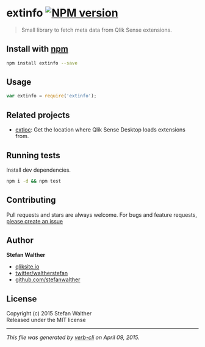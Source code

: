 # extinfo [![NPM version](https://badge.fury.io/js/extinfo.svg)](http://badge.fury.io/js/extinfo)

> Small library to fetch meta data from Qlik Sense extensions.

## Install with [npm](npmjs.org)

```bash
npm install extinfo --save
```

## Usage

```js
var extinfo = require('extinfo');
```

<!--## API-->
<!-- add a path or glob pattern for files with code comments to use for docs  -->
<!---->

## Related projects
<!-- add an array of related projects, then un-escape the helper -->
* [extloc](https://github.com/stefanwalther/extloc): Get the location where Qlik Sense Desktop loads extensions from.  

## Running tests
Install dev dependencies.

```bash
npm i -d && npm test
```


## Contributing
Pull requests and stars are always welcome. For bugs and feature requests, [please create an issue](https://github.com/stefanwalther/extinfo/issues)


## Author
**Stefan Walther**

* [qliksite.io](http://qliksite.io)
* [twitter/waltherstefan](http://twitter.com/waltherstefan)
* [github.com/stefanwalther](http://github.com/stefanwalther)


## License
Copyright (c) 2015 Stefan Walther  
Released under the MIT license

***

_This file was generated by [verb-cli](https://github.com/assemble/verb-cli) on April 09, 2015._
